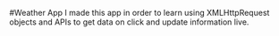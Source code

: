 #Weather App
I made this app in order to learn using XMLHttpRequest objects and APIs to get data on click and update information live.